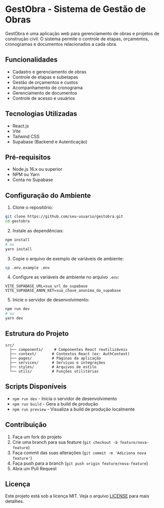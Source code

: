 # GestObra - Sistema de Gestão de Obras

GestObra é uma aplicação web para gerenciamento de obras e projetos de construção civil. O sistema permite o controle de etapas, orçamentos, cronogramas e documentos relacionados a cada obra.

## Funcionalidades

- Cadastro e gerenciamento de obras
- Controle de etapas e subetapas
- Gestão de orçamentos e custos
- Acompanhamento de cronograma
- Gerenciamento de documentos
- Controle de acesso e usuários

## Tecnologias Utilizadas

- React.js
- Vite
- Tailwind CSS
- Supabase (Backend e Autenticação)

## Pré-requisitos

- Node.js 16.x ou superior
- NPM ou Yarn
- Conta no Supabase

## Configuração do Ambiente

1. Clone o repositório:
```bash
git clone https://github.com/seu-usuario/gestobra.git
cd gestobra
```

2. Instale as dependências:
```bash
npm install
# ou
yarn install
```

3. Copie o arquivo de exemplo de variáveis de ambiente:
```bash
cp .env.example .env
```

4. Configure as variáveis de ambiente no arquivo `.env`:
```
VITE_SUPABASE_URL=sua_url_do_supabase
VITE_SUPABASE_ANON_KEY=sua_chave_anonima_do_supabase
```

5. Inicie o servidor de desenvolvimento:
```bash
npm run dev
# ou
yarn dev
```

## Estrutura do Projeto

```
src/
  ├── components/     # Componentes React reutilizáveis
  ├── context/       # Contextos React (ex: AuthContext)
  ├── pages/         # Páginas da aplicação
  ├── services/      # Serviços e integrações
  ├── styles/        # Arquivos de estilo
  └── utils/         # Funções utilitárias
```

## Scripts Disponíveis

- `npm run dev` - Inicia o servidor de desenvolvimento
- `npm run build` - Gera a build de produção
- `npm run preview` - Visualiza a build de produção localmente

## Contribuição

1. Faça um fork do projeto
2. Crie uma branch para sua feature (`git checkout -b feature/nova-feature`)
3. Faça commit das suas alterações (`git commit -m 'Adiciona nova feature'`)
4. Faça push para a branch (`git push origin feature/nova-feature`)
5. Abra um Pull Request

## Licença

Este projeto está sob a licença MIT. Veja o arquivo [LICENSE](LICENSE) para mais detalhes.
